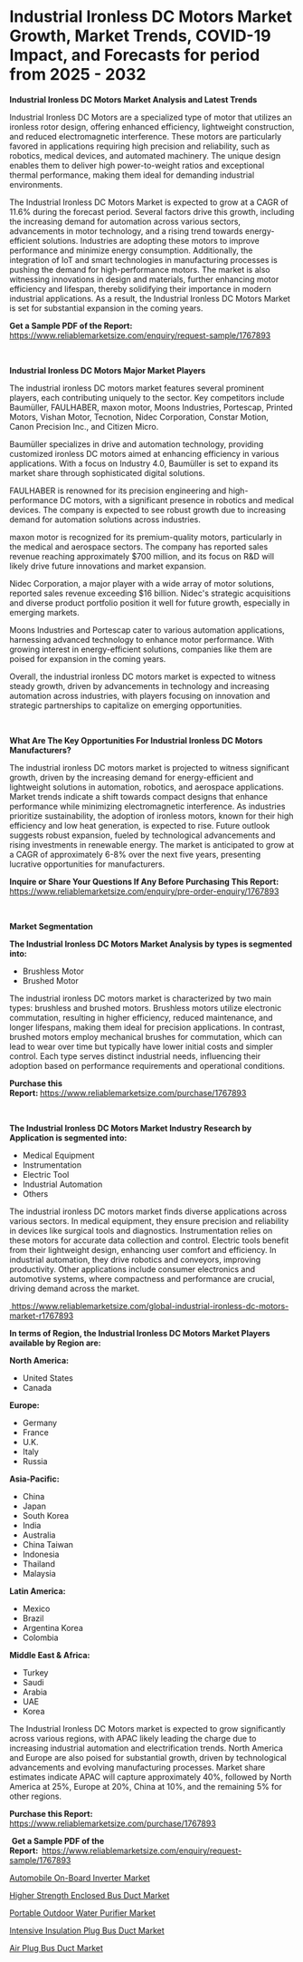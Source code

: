 <p><h1>Industrial Ironless DC Motors Market Growth, Market Trends, COVID-19 Impact, and Forecasts for period from 2025 - 2032</h1></p><p><strong>Industrial Ironless DC Motors Market Analysis and Latest Trends</strong></p>
<p><p>Industrial Ironless DC Motors are a specialized type of motor that utilizes an ironless rotor design, offering enhanced efficiency, lightweight construction, and reduced electromagnetic interference. These motors are particularly favored in applications requiring high precision and reliability, such as robotics, medical devices, and automated machinery. The unique design enables them to deliver high power-to-weight ratios and exceptional thermal performance, making them ideal for demanding industrial environments.</p><p>The Industrial Ironless DC Motors Market is expected to grow at a CAGR of 11.6% during the forecast period. Several factors drive this growth, including the increasing demand for automation across various sectors, advancements in motor technology, and a rising trend towards energy-efficient solutions. Industries are adopting these motors to improve performance and minimize energy consumption. Additionally, the integration of IoT and smart technologies in manufacturing processes is pushing the demand for high-performance motors. The market is also witnessing innovations in design and materials, further enhancing motor efficiency and lifespan, thereby solidifying their importance in modern industrial applications. As a result, the Industrial Ironless DC Motors Market is set for substantial expansion in the coming years.</p></p>
<p><strong>Get a Sample PDF of the Report:&nbsp;</strong> <a href="https://www.reliablemarketsize.com/enquiry/request-sample/1767893?utm_campaign=2113&utm_medium=2&utm_source=Github&utm_content=ia&utm_term=11042025&utm_id=industrial-ironless-dc-motors">https://www.reliablemarketsize.com/enquiry/request-sample/1767893</a></p>
<p>&nbsp;</p>
<p><strong>Industrial Ironless DC Motors Major Market Players</strong></p>
<p><p>The industrial ironless DC motors market features several prominent players, each contributing uniquely to the sector. Key competitors include Baumüller, FAULHABER, maxon motor, Moons Industries, Portescap, Printed Motors, Vishan Motor, Tecnotion, Nidec Corporation, Constar Motion, Canon Precision Inc., and Citizen Micro. </p><p>Baumüller specializes in drive and automation technology, providing customized ironless DC motors aimed at enhancing efficiency in various applications. With a focus on Industry 4.0, Baumüller is set to expand its market share through sophisticated digital solutions.</p><p>FAULHABER is renowned for its precision engineering and high-performance DC motors, with a significant presence in robotics and medical devices. The company is expected to see robust growth due to increasing demand for automation solutions across industries.</p><p>maxon motor is recognized for its premium-quality motors, particularly in the medical and aerospace sectors. The company has reported sales revenue reaching approximately $700 million, and its focus on R&D will likely drive future innovations and market expansion.</p><p>Nidec Corporation, a major player with a wide array of motor solutions, reported sales revenue exceeding $16 billion. Nidec's strategic acquisitions and diverse product portfolio position it well for future growth, especially in emerging markets.</p><p>Moons Industries and Portescap cater to various automation applications, harnessing advanced technology to enhance motor performance. With growing interest in energy-efficient solutions, companies like them are poised for expansion in the coming years.</p><p>Overall, the industrial ironless DC motors market is expected to witness steady growth, driven by advancements in technology and increasing automation across industries, with players focusing on innovation and strategic partnerships to capitalize on emerging opportunities.</p></p>
<p>&nbsp;</p>
<p><strong>What Are The Key Opportunities For Industrial Ironless DC Motors Manufacturers?</strong></p>
<p><p>The industrial ironless DC motors market is projected to witness significant growth, driven by the increasing demand for energy-efficient and lightweight solutions in automation, robotics, and aerospace applications. Market trends indicate a shift towards compact designs that enhance performance while minimizing electromagnetic interference. As industries prioritize sustainability, the adoption of ironless motors, known for their high efficiency and low heat generation, is expected to rise. Future outlook suggests robust expansion, fueled by technological advancements and rising investments in renewable energy. The market is anticipated to grow at a CAGR of approximately 6-8% over the next five years, presenting lucrative opportunities for manufacturers.</p></p>
<p><strong>Inquire or Share Your Questions If Any Before Purchasing This Report:</strong> <a href="https://www.reliablemarketsize.com/enquiry/pre-order-enquiry/1767893?utm_campaign=2113&utm_medium=2&utm_source=Github&utm_content=ia&utm_term=11042025&utm_id=industrial-ironless-dc-motors">https://www.reliablemarketsize.com/enquiry/pre-order-enquiry/1767893</a></p>
<p>&nbsp;</p>
<p><strong>Market Segmentation</strong></p>
<p><strong>The Industrial Ironless DC Motors Market Analysis by types is segmented into:</strong></p>
<p><ul><li>Brushless Motor</li><li>Brushed Motor</li></ul></p>
<p><p>The industrial ironless DC motors market is characterized by two main types: brushless and brushed motors. Brushless motors utilize electronic commutation, resulting in higher efficiency, reduced maintenance, and longer lifespans, making them ideal for precision applications. In contrast, brushed motors employ mechanical brushes for commutation, which can lead to wear over time but typically have lower initial costs and simpler control. Each type serves distinct industrial needs, influencing their adoption based on performance requirements and operational conditions.</p></p>
<p><strong>Purchase this Report:&nbsp;</strong><a href="https://www.reliablemarketsize.com/purchase/1767893?utm_campaign=2113&utm_medium=2&utm_source=Github&utm_content=ia&utm_term=11042025&utm_id=industrial-ironless-dc-motors">https://www.reliablemarketsize.com/purchase/1767893</a></p>
<p>&nbsp;</p>
<p><strong>The Industrial Ironless DC Motors Market Industry Research by Application is segmented into:</strong></p>
<p><ul><li>Medical Equipment</li><li>Instrumentation</li><li>Electric Tool</li><li>Industrial Automation</li><li>Others</li></ul></p>
<p><p>The industrial ironless DC motors market finds diverse applications across various sectors. In medical equipment, they ensure precision and reliability in devices like surgical tools and diagnostics. Instrumentation relies on these motors for accurate data collection and control. Electric tools benefit from their lightweight design, enhancing user comfort and efficiency. In industrial automation, they drive robotics and conveyors, improving productivity. Other applications include consumer electronics and automotive systems, where compactness and performance are crucial, driving demand across the market.</p></p>
<p><a href="https://www.reliablemarketsize.com/global-industrial-ironless-dc-motors-market-r1767893?utm_campaign=2113&utm_medium=2&utm_source=Github&utm_content=ia&utm_term=11042025&utm_id=industrial-ironless-dc-motors">&nbsp;https://www.reliablemarketsize.com/global-industrial-ironless-dc-motors-market-r1767893</a></p>
<p><strong>In terms of Region, the Industrial Ironless DC Motors Market Players available by Region are:</strong></p>
<p>
    <p> <strong> North America: </strong>
        <ul>
            <li>United States</li>
            <li>Canada</li>
        </ul>
        </p> 
    <p> <strong> Europe: </strong>
        <ul>
            <li>Germany</li>
            <li>France</li>
            <li>U.K.</li>
            <li>Italy</li>
            <li>Russia</li>
        </ul>
        </p> 
    <p> <strong> Asia-Pacific: </strong>
        <ul>
            <li>China</li>
            <li>Japan</li>
            <li>South Korea</li>
            <li>India</li>
            <li>Australia</li>
            <li>China Taiwan</li>
            <li>Indonesia</li>
            <li>Thailand</li>
            <li>Malaysia</li>
        </ul>
        </p> 
    <p> <strong> Latin America: </strong>
        <ul>
            <li>Mexico</li>
            <li>Brazil</li>
            <li>Argentina Korea</li>
            <li>Colombia</li>
        </ul>
        </p> 
    <p> <strong> Middle East & Africa: </strong>
        <ul>
            <li>Turkey</li>
            <li>Saudi</li>
            <li>Arabia</li>
            <li>UAE</li>
            <li>Korea</li>
        </ul>
    </p>
    </p>
<p><p>The Industrial Ironless DC Motors market is expected to grow significantly across various regions, with APAC likely leading the charge due to increasing industrial automation and electrification trends. North America and Europe are also poised for substantial growth, driven by technological advancements and evolving manufacturing processes. Market share estimates indicate APAC will capture approximately 40%, followed by North America at 25%, Europe at 20%, China at 10%, and the remaining 5% for other regions.</p></p>
<p><strong>Purchase this Report: </strong><a href="https://www.reliablemarketsize.com/purchase/1767893?utm_campaign=2113&utm_medium=2&utm_source=Github&utm_content=ia&utm_term=11042025&utm_id=industrial-ironless-dc-motors">https://www.reliablemarketsize.com/purchase/1767893</a></p>
<p>&nbsp;<strong>Get a Sample PDF of the Report:&nbsp;&nbsp;</strong><a href="https://www.reliablemarketsize.com/enquiry/request-sample/1767893?utm_campaign=2113&utm_medium=2&utm_source=Github&utm_content=ia&utm_term=11042025&utm_id=industrial-ironless-dc-motors">https://www.reliablemarketsize.com/enquiry/request-sample/1767893</a></p>
<p><strong></strong></p>
<p><p><a href="https://github.com/tashipmhuiri/Market-Research-Report-List-1/blob/main/automobile-on-board-inverter-market.md?utm_campaign=2113&utm_medium=2&utm_source=Github&utm_content=ia&utm_term=11042025&utm_id=industrial-ironless-dc-motors">Automobile On-Board Inverter Market</a></p><p><a href="https://github.com/adyawafurber1/Market-Research-Report-List-1/blob/main/higher-strength-enclosed-bus-duct-market.md?utm_campaign=2113&utm_medium=2&utm_source=Github&utm_content=ia&utm_term=11042025&utm_id=industrial-ironless-dc-motors">Higher Strength Enclosed Bus Duct Market</a></p><p><a href="https://github.com/akrachveslov/Market-Research-Report-List-1/blob/main/portable-outdoor-water-purifier-market.md?utm_campaign=2113&utm_medium=2&utm_source=Github&utm_content=ia&utm_term=11042025&utm_id=industrial-ironless-dc-motors">Portable Outdoor Water Purifier Market</a></p><p><a href="https://github.com/pimanoruman/Market-Research-Report-List-1/blob/main/intensive-insulation-plug-bus-duct-market.md?utm_campaign=2113&utm_medium=2&utm_source=Github&utm_content=ia&utm_term=11042025&utm_id=industrial-ironless-dc-motors">Intensive Insulation Plug Bus Duct Market</a></p><p><a href="https://github.com/sungbruington660/Market-Research-Report-List-1/blob/main/air-plug-bus-duct-market.md?utm_campaign=2113&utm_medium=2&utm_source=Github&utm_content=ia&utm_term=11042025&utm_id=industrial-ironless-dc-motors">Air Plug Bus Duct Market</a></p></p>